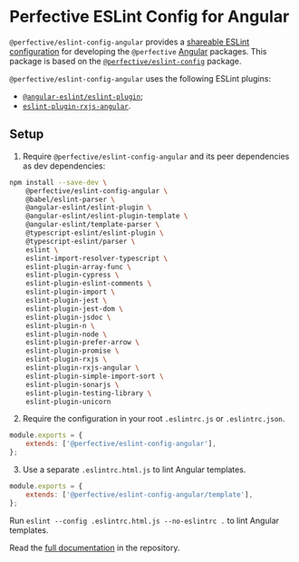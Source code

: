 # Perfective ESLint Config for Angular

`@perfective/eslint-config-angular` provides
a [shareable ESLint configuration](https://eslint.org/docs/latest/developer-guide/shareable-configs)
for developing the `@perfective` [Angular](https://angular.io) packages.
This package is based on the
[`@perfective/eslint-config`](https://www.npmjs.com/package/@perfective/eslint-config) package.

`@perfective/eslint-config-angular` uses the following ESLint plugins:

- [`@angular-eslint/eslint-plugin`](https://github.com/angular-eslint/angular-eslint);
- [`eslint-plugin-rxjs-angular`](https://github.com/cartant/eslint-plugin-rxjs-angular).

## Setup

1. Require `@perfective/eslint-config-angular` and its peer dependencies as dev dependencies:

```bash
npm install --save-dev \
    @perfective/eslint-config-angular \
    @babel/eslint-parser \
    @angular-eslint/eslint-plugin \
    @angular-eslint/eslint-plugin-template \
    @angular-eslint/template-parser \
    @typescript-eslint/eslint-plugin \
    @typescript-eslint/parser \
    eslint \
    eslint-import-resolver-typescript \
    eslint-plugin-array-func \
    eslint-plugin-cypress \
    eslint-plugin-eslint-comments \
    eslint-plugin-import \
    eslint-plugin-jest \
    eslint-plugin-jest-dom \
    eslint-plugin-jsdoc \
    eslint-plugin-n \
    eslint-plugin-node \
    eslint-plugin-prefer-arrow \
    eslint-plugin-promise \
    eslint-plugin-rxjs \
    eslint-plugin-rxjs-angular \
    eslint-plugin-simple-import-sort \
    eslint-plugin-sonarjs \
    eslint-plugin-testing-library \
    eslint-plugin-unicorn
```

2. Require the configuration in your root `.eslintrc.js` or `.eslintrc.json`.

```javascript
module.exports = {
    extends: ['@perfective/eslint-config-angular'],
};
```

3. Use a separate `.eslintrc.html.js` to lint Angular templates.

```javascript
module.exports = {
    extends: ['@perfective/eslint-config-angular/template'],
};
```

Run `eslint --config .eslintrc.html.js --no-eslintrc .` to lint Angular templates.

Read the [full documentation](https://github.com/perfective/estlint-config-angular/blob/main/README.adoc)
in the repository.
